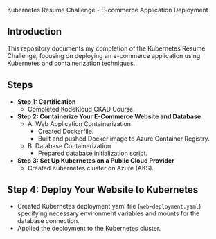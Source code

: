 Kubernetes Resume Challenge - E-commerce Application Deployment

## Introduction
This repository documents my completion of the Kubernetes Resume Challenge, focusing on deploying an e-commerce application using Kubernetes and containerization techniques.

## Steps

- **Step 1: Certification**
  - Completed KodeKloud CKAD Course.
- **Step 2: Containerize Your E-Commerce Website and Database**
  - A. Web Application Containerization
    - Created Dockerfile.
    - Built and pushed Docker image to Azure Container Registry.
  - B. Database Containerization
    - Prepared database initialization script.
- **Step 3: Set Up Kubernetes on a Public Cloud Provider**
  - Created Kubernetes cluster on Azure (AKS).


## Step 4: Deploy Your Website to Kubernetes

- Created Kubernetes deployment yaml file (`web-deployment.yaml`) specifying necessary environment variables and mounts for the database connection.
- Applied the deployment to the Kubernetes cluster.






